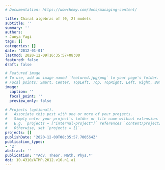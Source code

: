 ```yaml
---
# Documentation: https://wowchemy.com/docs/managing-content/

title: Chiral algebras of (0, 2) models
subtitle: ''
summary: ''
authors:
- Junya Yagi
tags: []
categories: []
date: '2012-01-01'
lastmod: 2020-12-09T16:35:57+08:00
featured: false
draft: false

# Featured image
# To use, add an image named `featured.jpg/png` to your page's folder.
# Focal points: Smart, Center, TopLeft, Top, TopRight, Left, Right, BottomLeft, Bottom, BottomRight.
image:
  caption: ''
  focal_point: ''
  preview_only: false

# Projects (optional).
#   Associate this post with one or more of your projects.
#   Simply enter your project's folder or file name without extension.
#   E.g. `projects = ["internal-project"]` references `content/project/deep-learning/index.md`.
#   Otherwise, set `projects = []`.
projects: []
publishDate: '2020-12-09T08:35:57.700564Z'
publication_types:
- '2'
abstract: ''
publication: '*Adv. Theor. Math. Phys.*'
doi: 10.4310/ATMP.2012.v16.n1.a1
---
```

